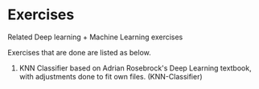 # Exercises
Related Deep learning + Machine Learning exercises

Exercises that are done are listed as below.

1. KNN Classifier based on Adrian Rosebrock's Deep Learning textbook, with adjustments done to fit own files. (KNN-Classifier)
